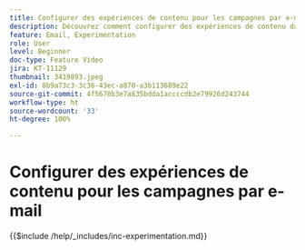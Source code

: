 ```yaml
---
title: Configurer des expériences de contenu pour les campagnes par e-mail
description: Découvrez comment configurer des expériences de contenu dans AJO pour un test A/B et explorer le contenu des e-mails qui répond le mieux aux objectifs de votre entreprise.
feature: Email, Experimentation
role: User
level: Beginner
doc-type: Feature Video
jira: KT-11129
thumbnail: 3419893.jpeg
exl-id: 8b9a73c3-3c36-43ec-a870-a3b113689e22
source-git-commit: 4f5670b3e7a835bdda1accccdb2e79926d243744
workflow-type: ht
source-wordcount: '33'
ht-degree: 100%

---
```


# Configurer des expériences de contenu pour les campagnes par e-mail

{{$include /help/_includes/inc-experimentation.md}}
